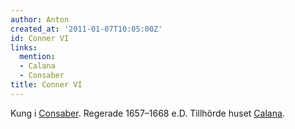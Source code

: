 ```yaml
---
author: Anton
created_at: '2011-01-07T10:05:00Z'
id: Conner VI
links:
  mention:
  - Calana
  - Consaber
title: Conner VI
---
```


Kung i [Consaber]. Regerade 1657–1668 e.D. Tillhörde huset [Calana].

  [Consaber]: Consaber
  [Calana]: Calana
